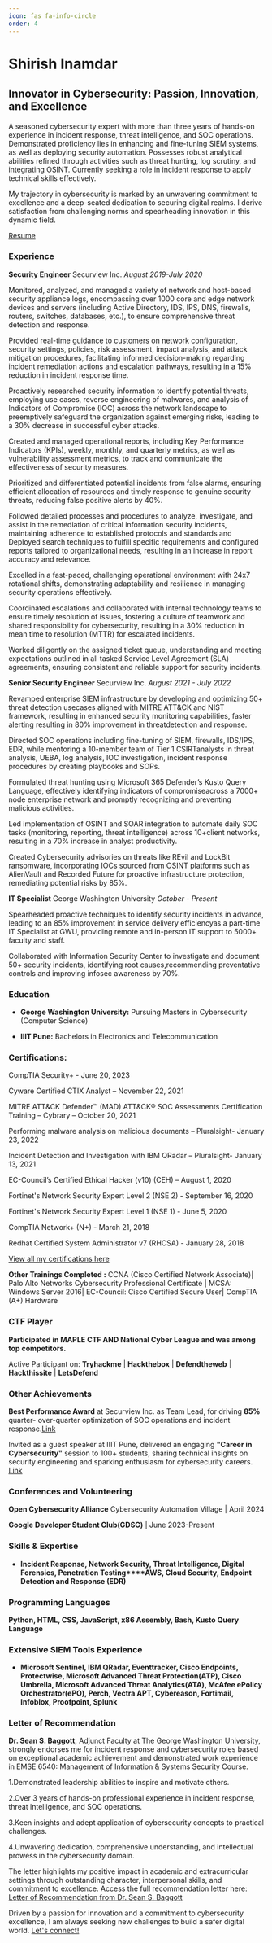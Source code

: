 ```yaml
---
icon: fas fa-info-circle
order: 4
---
```


# **Shirish Inamdar**

## Innovator in Cybersecurity: Passion, Innovation, and Excellence

A seasoned cybersecurity expert with more than three years of hands-on experience in incident response, threat intelligence, and SOC operations. Demonstrated proficiency lies in enhancing and fine-tuning SIEM systems, as well as deploying security automation. Possesses robust analytical abilities refined through activities such as threat hunting, log scrutiny, and integrating OSINT. Currently seeking a role in incident response to apply technical skills effectively.

My trajectory in cybersecurity is marked by an unwavering commitment to excellence and a deep-seated dedication to securing digital realms. I derive satisfaction from challenging norms and spearheading innovation in this dynamic field.

[Resume](https://drive.google.com/file/d/1LgxhOdTFSas5kqxZNHkPhtsVdLSSJJ3g/view?usp=sharing)

### Experience

**Security Engineer**  Securview Inc.  *August 2019-July 2020*

Monitored, analyzed, and managed a variety of network and host-based security appliance logs, encompassing over 1000 core and edge network devices and servers (including Active Directory, IDS, IPS, DNS, firewalls, routers, switches, databases, etc.), to ensure comprehensive threat detection and response.

Provided real-time guidance to customers on network configuration, security settings, policies, risk assessment, impact analysis, and attack mitigation procedures, facilitating informed decision-making regarding incident remediation actions and escalation pathways, resulting in a 15% reduction in incident response time.

Proactively researched security information to identify potential threats, employing use cases, reverse engineering of malwares, and analysis of Indicators of Compromise (IOC) across the network landscape to preemptively safeguard the organization against emerging risks, leading to a 30% decrease in successful cyber attacks.

Created and managed operational reports, including Key Performance Indicators (KPIs), weekly, monthly, and quarterly metrics, as well as vulnerability assessment metrics, to track and communicate the effectiveness of security measures.

Prioritized and differentiated potential incidents from false alarms, ensuring efficient allocation of resources and timely response to genuine security threats, reducing false positive alerts by 40%.

Followed detailed processes and procedures to analyze, investigate, and assist in the remediation of critical information security incidents, maintaining adherence to established protocols and standards and Deployed search techniques to fulfill specific requirements and configured reports tailored to organizational needs, resulting in an increase in report accuracy and relevance.

Excelled in a fast-paced, challenging operational environment with 24x7 rotational shifts, demonstrating adaptability and resilience in managing security operations effectively.

Coordinated escalations and collaborated with internal technology teams to ensure timely resolution of issues, fostering a culture of teamwork and shared responsibility for cybersecurity, resulting in a 30% reduction in mean time to resolution (MTTR) for escalated incidents.

Worked diligently on the assigned ticket queue, understanding and meeting expectations outlined in all tasked Service Level Agreement (SLA) agreements, ensuring consistent and reliable support for security incidents. 

**Senior Security Engineer**  Securview Inc.  *August 2021 - July 2022*

Revamped enterprise SIEM infrastructure by developing and optimizing 50+ threat detection usecases aligned with MITRE ATT&CK and NIST framework, resulting in enhanced security monitoring capabilities, faster alerting resulting in 80% improvement in threatdetection and response.

Directed SOC operations including fine-tuning of SIEM, firewalls, IDS/IPS, EDR, while mentoring a 10-member team of Tier 1 CSIRTanalysts in threat analysis, UEBA, log analysis, IOC investigation, incident response procedures by creating playbooks and SOPs.

Formulated threat hunting using Microsoft 365 Defender’s Kusto Query Language, effectively identifying indicators of compromiseacross a 7000+ node enterprise network and promptly recognizing and preventing malicious activities.

Led implementation of OSINT and SOAR integration to automate daily SOC tasks (monitoring, reporting, threat intelligence) across 10+client networks, resulting in a 70% increase in analyst productivity.

Created Cybersecurity advisories on threats like REvil and LockBit ransomware, incorporating IOCs sourced from OSINT platforms such as AlienVault and Recorded Future for proactive infrastructure protection, remediating potential risks by 85%.

**IT Specialist**  George Washington University  *October - Present*

Spearheaded proactive techniques to identify security incidents in advance, leading to an 85% improvement in service delivery efficiencyas a part-time IT Specialist at GWU, providing remote and in-person IT support to 5000+ faculty and staff.

Collaborated with Information Security Center to investigate and document 50+ security incidents, identifying root causes,recommending preventative controls and improving infosec awareness by 70%.

### Education

- **George Washington University:** Pursuing Masters in Cybersecurity (Computer Science)

- **IIIT Pune:** Bachelors in Electronics and Telecommunication


### Certifications:

CompTIA Security+ - June 20, 2023

Cyware Certified CTIX Analyst – November 22, 2021

MITRE ATT&CK Defender™ (MAD) ATT&CK® SOC Assessments Certification Training – Cybrary – October 20, 2021

Performing malware analysis on malicious documents – Pluralsight- January 23, 2022

Incident Detection and Investigation with IBM QRadar – Pluralsight- January 13, 2021

EC-Council’s Certified Ethical Hacker (v10) (CEH) – August 1, 2020

Fortinet's Network Security Expert Level 2 (NSE 2) - September 16, 2020

Fortinet's Network Security Expert Level 1 (NSE 1) - June 5, 2020

CompTIA Network+ (N+) - March 21, 2018

Redhat Certified System Administrator v7 (RHCSA) - January 28, 2018


[View all my certifications here](https://drive.google.com/file/d/11-9YgKKwBAyATaIs5abf3SWKjBld64mD/view?usp=sharing)

**Other Trainings Completed :** 
CCNA (Cisco Certified Network Associate)| Palo Alto Networks Cybersecurity Professional Certificate | MCSA: Windows Server 2016| EC-Council: Cisco Certified Secure User| CompTIA (A+) Hardware


### CTF Player

**Participated in MAPLE CTF AND National Cyber League and was among top competitors.**

Active Participant on: **Tryhackme** | **Hackthebox** | **Defendtheweb** | **Hackthissite** | **LetsDefend**  

### Other Achievements 

**Best Performance Award** at Securview Inc. as Team Lead, for driving **85%** quarter- over-quarter optimization of SOC operations
and incident response.[Link](https://drive.google.com/file/d/1-GR0-hsWxc6UzsVwtNBRGwVW3SRyRwV1/view?usp=sharing)

Invited as a guest speaker at IIIT Pune, delivered an engaging **"Career in Cybersecurity"** session to 100+ students, sharing technical
insights on security engineering and sparking enthusiasm for cybersecurity careers. [Link](https://drive.google.com/file/d/1VbuTo6gv1MII36Jl-rRhlHJydmXSZjdT/view?usp=sharing)


### Conferences and Volunteering

**Open Cybersecurity Alliance** 
Cybersecurity Automation Village | April 2024

**Google Developer Student Club(GDSC)** | June 2023-Present


### Skills & Expertise


- **Incident Response, Network Security, Threat Intelligence, Digital Forensics, Penetration Testing****AWS, Cloud Security, Endpoint Detection and Response (EDR)**


### Programming Languages

**Python, HTML, CSS, JavaScript, x86 Assembly, Bash, Kusto Query Language**

### Extensive SIEM Tools Experience
- **Microsoft Sentinel, IBM QRadar, Eventtracker, Cisco Endpoints, Protectwise, Microsoft Advanced Threat Protection(ATP), Cisco Umbrella, Microsoft Advanced Threat Analytics(ATA), McAfee ePolicy Orchestrator(ePO), Perch, Vectra APT, Cybereason, Fortimail, Infoblox, Proofpoint, Splunk**

### Letter of Recommendation

**Dr. Sean S. Baggott**, Adjunct Faculty at The George Washington University, strongly endorses me for incident response and cybersecurity roles based on exceptional academic achievement and demonstrated work experience in EMSE 6540: Management of Information & Systems Security Course.

1.Demonstrated leadership abilities to inspire and motivate others.

2.Over 3 years of hands-on professional experience in incident response, threat intelligence, and SOC operations.

3.Keen insights and adept application of cybersecurity concepts to practical challenges.

4.Unwavering dedication, comprehensive understanding, and intellectual prowess in the cybersecurity domain.

The letter highlights my positive impact in academic and extracurricular settings through outstanding character, interpersonal skills, and commitment to excellence.
Access the full recommendation letter here:
 [Letter of Recommendation from Dr. Sean S. Baggott](https://drive.google.com/file/d/1VR98wDnb1rXgcEFwM0ZQmGzuzFZi1BYU/view?usp=sharing)


Driven by a passion for innovation and a commitment to cybersecurity excellence, I am always seeking new challenges to build a safer digital world. [Let's connect!](https://www.linkedin.com/in/shirishinamdar/)
